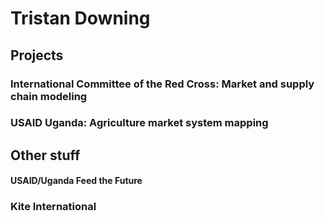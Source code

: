 # Tristan Downing

## Projects

### International Committee of the Red Cross: Market and supply chain modeling

### USAID Uganda: Agriculture market system mapping

## Other stuff

#### USAID/Uganda Feed the Future

### Kite International


